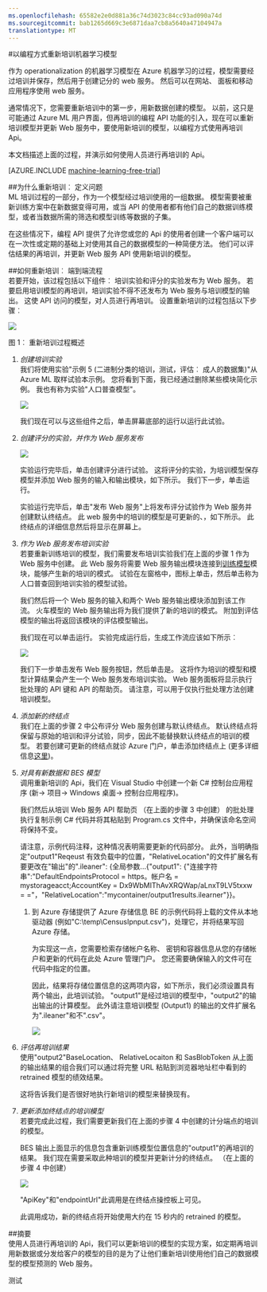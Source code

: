 ```yaml
---
ms.openlocfilehash: 65582e2e0d881a36c74d3023c84cc93ad090a74d
ms.sourcegitcommit: bab1265d669c3e6871daa7cb8a5640a47104947a
translationtype: MT
---
```

<properties 
    pageTitle="以编程方式重新培训机器学习模型 |Microsoft Azure" 
    description="了解如何以编程方式重新培训模型并更新 web 服务使用 Azure 机器学习在新培训的模型。" 
    services="machine-learning" 
    documentationCenter="" 
    authors="raymondlaghaeian" 
    manager="paulettm" 
    editor="cgronlun"/>

<tags
    ms.service="machine-learning"
    ms.workload="data-services" 
    ms.tgt_pltfrm="na"
    ms.devlang="na"
    ms.topic="article"
    ms.date="06/29/2015"
    ms.author="raymondl;garye"/>


#以编程方式重新培训机器学习模型  
 
作为 operationalization 的机器学习模型在 Azure 机器学习的过程，模型需要经过培训并保存，然后用于创建记分的 web 服务。 然后可以在网站、 面板和移动应用程序使用 web 服务。  

通常情况下，您需要重新培训中的第一步，用新数据创建的模型。 以前，这只是可能通过 Azure ML 用户界面，但再培训的编程 API 功能的引入，现在可以重新培训模型并更新 Web 服务中，要使用新培训的模型，以编程方式使用再培训 Api。  

本文档描述上面的过程，并演示如何使用人员进行再培训的 Api。 

[AZURE.INCLUDE [machine-learning-free-trial](../../includes/machine-learning-free-trial.md)]  
 

##为什么重新培训︰ 定义问题  
ML 培训过程的一部分，作为一个模型经过培训使用的一组数据。 模型需要被重新训练方案中在新数据变得可用，或当 API 的使用者都有他们自己的数据训练模型，或者当数据所需的筛选和模型训练等数据的子集。  

在这些情况下，编程 API 提供了允许您或您的 Api 的使用者创建一个客户端可以在一次性或定期的基础上对使用其自己的数据模型的一种简便方法。 他们可以评估结果的再培训，并更新 Web 服务 API 使用新培训的模型。  

##如何重新培训︰ 端到端流程  
若要开始，该过程包括以下组件︰ 培训实验和评分的实验发布为 Web 服务。 若要启用培训模型的再培训，培训实验不得不还发布为 Web 服务与培训模型的输出。 这使 API 访问的模型，对人员进行再培训。 设置重新培训的过程包括以下步骤︰  

![][1]
 
图 1︰ 重新培训过程概述  

1. *创建培训实验*  
    我们将使用实验"示例 5 (二进制分类的培训，测试，评估︰ 成人的数据集)"从 Azure ML 取样试验本示例。 您将看到下面，我已经通过删除某些模块简化示例。 我也有称为实验"人口普查模型"。

    ![][2]

    我们现在可以与这些组件之后，单击屏幕底部的运行以运行此试验。  
2. *创建评分的实验，并作为 Web 服务发布*  
    
    ![][3]  

    实验运行完毕后，单击创建评分进行试验。 这将评分的实验，为培训模型保存模型并添加 Web 服务的输入和输出模块，如下所示。 我们下一步，单击运行。  

    实验运行完毕后，单击"发布 Web 服务"上将发布评分试验作为 Web 服务并创建默认终结点。 此 web 服务中的培训的模型是可更新的、，如下所示。 此终结点的详细信息然后将显示在屏幕上。  
3. *作为 Web 服务发布培训实验*   
    若要重新训练培训的模型，我们需要发布培训实验我们在上面的步骤 1 作为 Web 服务中创建。 此 Web 服务将需要 Web 服务输出模块连接到[训练模型][火车模型]模块，能够产生新的培训的模式。
试验在左窗格中，图标上单击，然后单击称为人口普查回到培训实验的模型试验。  

    我们然后将一个 Web 服务的输入和两个 Web 服务输出模块添加到该工作流。 火车模型的 Web 服务输出将为我们提供了新的培训的模式。 附加到评估模型的输出将返回该模块的评估模型输出。   

    我们现在可以单击运行。 实验完成运行后，生成工作流应该如下所示︰
 
    ![][4]

    我们下一步单击发布 Web 服务按钮，然后单击是。 这将作为培训的模型和模型计算结果会产生一个 Web 服务发布培训实验。 Web 服务面板将显示执行批处理的 API 键和 API 的帮助页。 请注意，可以用于仅执行批处理方法创建培训模型。  
4. *添加新的终结点*  
    我们在上面的步骤 2 中公布评分 Web 服务创建与默认终结点。 默认终结点将保留与原始的培训和评分试验，同步，因此不能替换默认终结点的培训的模型。
若要创建可更新的终结点就诊 Azure 门户，单击添加终结点上 (更多详细信息[这里](machine-learning-create-endpoint.md))。    

5. *对具有新数据和 BES 模型*  
    调用重新培训的 Api，我们在 Visual Studio 中创建一个新 C# 控制台应用程序 (新-> 项目-> Windows 桌面-> 控制台应用程序)。  

    我们然后从培训 Web 服务 API 帮助页 （在上面的步骤 3 中创建） 的批处理执行复制示例 C# 代码并将其粘贴到 Program.cs 文件中，并确保该命名空间将保持不变。  

    请注意，示例代码注释，这种情况表明需要更新的代码部分。 
    此外，当明确指定"output1"Reqeust 有效负载中的位置，"RelativeLocation"的文件扩展名有要更改在"输出"的".ileaner": {全局参数...{"output1": {"连接字符串":"DefaultEndpointsProtocol = https。帐户名 = mystorageacct;AccountKey = Dx9WbMIThAvXRQWap/aLnxT9LV5txxw = ="，"RelativeLocation":"mycontainer/output1results.ilearner"}}。

    1. 到 Azure 存储提供了 Azure 存储信息 BE 的示例代码将上载的文件从本地驱动器 (例如"C:\temp\CensusIpnput.csv")，处理它，并将结果写回 Azure 存储。  

        为实现这一点，您需要检索存储帐户名称、 密钥和容器信息从您的存储帐户和更新的代码在此处 Azure 管理门户。 您还需要确保输入的文件可在代码中指定的位置。  

        因此，结果将存储位置信息的这两项内容，如下所示，我们必须设置具有两个输出，此培训试验。 "output1"是经过培训的模型中，"output2"的输出输出的计算模型。  此外请注意培训模型 (Output1) 的输出的文件扩展名为".ileaner"和不".csv"。

        ![][6]
 
6. *评估再培训结果*  
    使用"output2"BaseLocation、 RelativeLocaiton 和 SasBlobToken 从上面的输出结果的组合我们可以通过将完整 URL 粘贴到浏览器地址栏中看到的 retrained 模型的绩效结果。  

    这将告诉我们是否很好地执行新培训的模型来替换现有。 

7. *更新添加终结点的培训模型*  
    若要完成此过程，我们需要更新我们在上面的步骤 4 中创建的计分端点的培训的模型。  

    BES 输出上面显示的信息包含重新训练模型位置信息的"output1"的再培训的结果。 我们现在需要采取此种培训的模型并更新计分的终结点。 （在上面的步骤 4 中创建）

    ![][7]
  
    "ApiKey"和"endpointUrl"此调用是在终结点操控板上可见。

    此调用成功，新的终结点将开始使用大约在 15 秒内的 retrained 的模型。  

##摘要  
使用人员进行再培训的 Api，我们可以更新培训的模型的实现方案，如定期再培训用新数据或分发给客户的模型的目的是为了让他们重新培训使用他们自己的数据模型的模型预测的 Web 服务。  

[1]: ./media/machine-learning-retrain-models-programmatically/machine-learning-retrain-models-programmatically-IMAGE01.png
[2]: ./media/machine-learning-retrain-models-programmatically/machine-learning-retrain-models-programmatically-IMAGE02.png
[3]: ./media/machine-learning-retrain-models-programmatically/machine-learning-retrain-models-programmatically-IMAGE03.png
[4]: ./media/machine-learning-retrain-models-programmatically/machine-learning-retrain-models-programmatically-IMAGE04.png
[5]: ./media/machine-learning-retrain-models-programmatically/machine-learning-retrain-models-programmatically-IMAGE05.png
[6]: ./media/machine-learning-retrain-models-programmatically/machine-learning-retrain-models-programmatically-IMAGE06.png
[7]: ./media/machine-learning-retrain-models-programmatically/machine-learning-retrain-models-programmatically-IMAGE07.png


<!-- Module References -->
[火车模型]: https://msdn.microsoft.com/library/azure/5cc7053e-aa30-450d-96c0-dae4be720977/
 

测试
